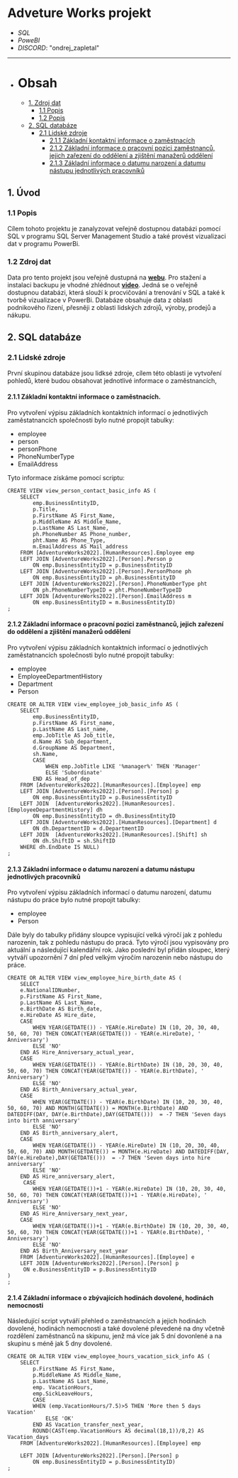 # Adveture Works projekt

- *SQL*
- *PoweBI*
- *DISCORD*: "ondrej_zapletal"
---


- # Obsah
	- [1. Zdroj dat](#1-zdroj-dat)
    	- [1.1 Popis](#11-popis)
    	- [1.2 Popis](#12-zdroj-dat)
  	- [2. SQL databáze](#2-sql-databáze)
    	- [2.1 Lidské zdroje](#21-lidské-zdroje)
        	- [2.1.1 Základní kontaktní informace o zaměstnacích](#211-základní-kontaktní-informace-o-zaměstnacích)
        	- [2.1.2 Základní informace o pracovní pozici zaměstnanců, jejich zařezení do oddělení a zjištění manažerů oddělení](#212-základní-informace-o-pracovní-pozici-zaměstnanců-jejich-zařezení-do-oddělení-a-zjištění-manažerů-oddělení)
        	- [2.1.3 Základní informace o datumu narození a datumu nástupu jednotlivých pracovníků](#213-základní-informace-o-datumu-narození-a-datumu-nástupu-jednotlivých-pracovníků)

## 1. Úvod
### 1.1 Popis
Cílem tohoto projektu je zanalyzovat veřejně dostupnou databázi pomocí SQL v programu SQL Server Management Studio a také provést vizualizaci dat v programu PowerBi.
### 1.2 Zdroj dat 
Data pro tento projekt jsou veřejně dustupná na [**webu**](https://learn.microsoft.com/en-us/sql/samples/adventureworks-install-configure?view=sql-server-ver16&tabs=ssms). Pro stažení a instalaci backupu je vhodné zhlédnout [**video**](https://www.youtube.com/watch?v=bAlQfpjPOEA).
Jedná se o veřejně dostupnou databázi, která slouží k procvičování a trenování v SQL a také k tvorbě vizualizace v PowerBi. Databáze obsahuje data z oblasti podnikového řizení, přesněji z oblasti lidských zdrojů, výroby, prodejů a nákupu.
## 2. SQL databáze
### 2.1 Lidské zdroje
První skupinou databáze jsou lidksé zdroje, cílem této oblasti je vytvoření pohledů, které budou obsahovat jednotlivé informace o zaměstnancích,
#### 2.1.1 Základní kontaktní informace o zaměstnacích.
Pro vytvoření výpisu základních kontaktních informací o jednotlivých zaměstatnancích společnosti bylo nutné propojit tabulky:
- employee
- person
- personPhone
- PhoneNumberType
- EmailAddress

Tyto informace získáme pomocí scriptu:
```
CREATE VIEW view_person_contact_basic_info AS (
	SELECT
		emp.BusinessEntityID,
		p.Title,
		p.FirstName AS First_Name,
		p.MiddleName AS Middle_Name,
		p.LastName AS Last_Name,
		ph.PhoneNumber AS Phone_number,
		pht.Name AS Phone_Type,
		m.EmailAddress AS Mail_address
	FROM [AdventureWorks2022].[HumanResources].Employee emp
	LEFT JOIN [AdventureWorks2022].[Person].Person p 
		ON emp.BusinessEntityID = p.BusinessEntityID
	LEFT JOIN [AdventureWorks2022].[Person].PersonPhone ph
		ON emp.BusinessEntityID = ph.BusinessEntityID
	LEFT JOIN [AdventureWorks2022].[Person].PhoneNumberType pht
		ON ph.PhoneNumberTypeID = pht.PhoneNumberTypeID
	LEFT JOIN [AdventureWorks2022].[Person].EmailAddress m
		ON emp.BusinessEntityID = m.BusinessEntityID)
;

```
#### 2.1.2 Základní informace o pracovní pozici zaměstnanců, jejich zařezení do oddělení a zjištění manažerů oddělení

Pro vytvoření výpisu základních kontaktních informací o jednotlivých zaměstatnancích společnosti bylo nutné propojit tabulky:
- employee
- EmployeeDepartmentHistory
- Department
- Person

```
CREATE OR ALTER VIEW view_employee_job_basic_info AS (
	SELECT
		emp.BusinessEntityID,
		p.FirstName AS First_name,
		p.LastName AS Last_name,
		emp.JobTitle AS Job_title,
		d.Name AS Sub_department,
		d.GroupName AS Department,
		sh.Name,
		CASE 
			WHEN emp.JobTitle LIKE '%manager%' THEN 'Manager'
			ELSE 'Subordinate'
		END AS Head_of_dep
	FROM [AdventureWorks2022].[HumanResources].[Employee] emp
	LEFT JOIN [AdventureWorks2022].[Person].[Person] p
		ON emp.BusinessEntityID = p.BusinessEntityID
	LEFT JOIN  [AdventureWorks2022].[HumanResources].[EmployeeDepartmentHistory] dh
		ON emp.BusinessEntityID = dh.BusinessEntityID
	LEFT JOIN [AdventureWorks2022].[HumanResources].[Department] d
		ON dh.DepartmentID = d.DepartmentID
	LEFT JOIN  [AdventureWorks2022].[HumanResources].[Shift] sh
		ON dh.ShiftID = sh.ShiftID
	WHERE dh.EndDate IS NULL)
;
```
#### 2.1.3 Základní informace o datumu narození a datumu nástupu jednotlivých pracovníků
Pro vytvoření výpisu základních informací o datumu narození, datumu nástupu do práce  bylo nutné propojit tabulky:
- employee
- Person
  
Dále byly do tabulky přidány sloupce vypisující velká výročí jak z pohledu narozenin, tak z pohledu nástupu do pracá. Tyto výročí jsou vypisovány pro aktuální a následující kalendářní rok. Jako poslední byl přidán sloupec, který vytváří upozornění 7 dní před velkým výročím narozenin nebo nástupu do práce.

```
CREATE OR ALTER VIEW view_employee_hire_birth_date AS (
	SELECT
    e.NationalIDNumber,
    p.FirstName AS First_Name,
    p.LastName AS Last_Name,
    e.BirthDate AS Birth_date,
    e.HireDate AS Hire_date,
    CASE
        WHEN YEAR(GETDATE()) - YEAR(e.HireDate) IN (10, 20, 30, 40, 50, 60, 70) THEN CONCAT(YEAR(GETDATE()) - YEAR(e.HireDate), ' Anniversary')
        ELSE 'NO'
    END AS Hire_Anniversary_actual_year,
    CASE
        WHEN YEAR(GETDATE()) - YEAR(e.BirthDate) IN (10, 20, 30, 40, 50, 60, 70) THEN CONCAT(YEAR(GETDATE()) - YEAR(e.BirthDate), ' Anniversary')
        ELSE 'NO'
    END AS Birth_Anniversary_actual_year,
    CASE
        WHEN YEAR(GETDATE()) - YEAR(e.BirthDate) IN (10, 20, 30, 40, 50, 60, 70) AND MONTH(GETDATE()) = MONTH(e.BirthDate) AND DATEDIFF(DAY, DAY(e.BirthDate),DAY(GETDATE()))  = -7 THEN 'Seven days into birth anniversary'
        ELSE 'NO'
    END AS Birth_anniversary_alert,
	CASE
        WHEN YEAR(GETDATE()) - YEAR(e.HireDate) IN (10, 20, 30, 40, 50, 60, 70) AND MONTH(GETDATE()) = MONTH(e.HireDate) AND DATEDIFF(DAY, DAY(e.HireDate),DAY(GETDATE()))  = -7 THEN 'Seven days into hire anniversary'
        ELSE 'NO'
    END AS Hire_anniversary_alert,
	 CASE
        WHEN YEAR(GETDATE())+1 - YEAR(e.HireDate) IN (10, 20, 30, 40, 50, 60, 70) THEN CONCAT(YEAR(GETDATE())+1 - YEAR(e.HireDate), ' Anniversary')
        ELSE 'NO'
    END AS Hire_Anniversary_next_year,
    CASE
        WHEN YEAR(GETDATE())+1 - YEAR(e.BirthDate) IN (10, 20, 30, 40, 50, 60, 70) THEN CONCAT(YEAR(GETDATE())+1 - YEAR(e.BirthDate), ' Anniversary')
        ELSE 'NO'
    END AS Birth_Anniversary_next_year
	FROM [AdventureWorks2022].[HumanResources].[Employee] e 
	LEFT JOIN [AdventureWorks2022].[Person].[Person] p
	 ON e.BusinessEntityID = p.BusinessEntityID
)
;
```
#### 2.1.4 Základní informace o zbývajících hodinách dovolené, hodinách nemocnosti
Následující script vytváří přehled o zaměstnancích a jejich hodinách dovolené, hodinách nemocnosti a také dovolené převedené na dny včetně rozdělení zaměstnanců na skipunu, jenž má více jak 5 dní dovonlené a na skupinu s méně jak 5 dny dovolené.
```
CREATE OR ALTER VIEW view_employee_hours_vacation_sick_info AS (
	SELECT
		p.FirstName AS First_Name,
		p.MiddleName AS Middle_Name,
		p.LastName AS Last_Name,
		emp. VacationHours,
		emp.SickLeaveHours,
		CASE
		WHEN (emp.VacationHours/7.5)>5 THEN 'More then 5 days Vacation'
			ELSE 'OK'
		END AS Vacation_transfer_next_year,
		ROUND(CAST(emp.VacationHours AS decimal(18,1))/8,2) AS Vacation_days
	FROM [AdventureWorks2022].[HumanResources].[Employee] emp
	
	LEFT JOIN [AdventureWorks2022].[Person].[Person] p
		ON emp.BusinessEntityID = p.BusinessEntityID)
;
```